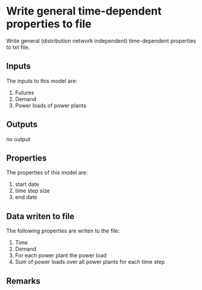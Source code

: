 # Write general time-dependent properties to file

Write general (distribution network independent) time-dependent properties to txt file.


## Inputs
The inputs to this model are:

1. Futures
1. Demand
1. Power loads of power plants


## Outputs
no output


## Properties
The properties of this model are:

1. start date
1. time step size
1. end date


## Data writen to file

The following properties are writen to the file:

1. Time
1. Demand
1. For each power plant the power load
1. Sum of power loads over all power plants for each time step


## Remarks

